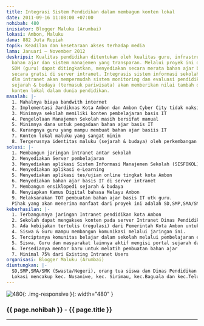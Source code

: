 ```yaml
---
title: Integrasi Sistem Pendidikan dalam membagun konten lokal
date: 2011-09-16 11:08:00 +07:00
nohibah: 480
inisiator: Blogger Maluku (Arumbai)
lokasi: Ambon, Maluku
dana: 882 Juta Rupiah
topik: Keadilan dan kesetaraan akses terhadap media
lama: Januari – November 2012
deskripsi: Kualitas pendidikan ditentukan oleh kualitas guru, infrastruktur sekolah,
  bahan ajar dan sistem manajemen yang transparan. Melalui proyek ini diharapkan pemberdayaan
  SDM (guru) dapat ditingkatkan, menyediakan secara merata bahan ajar basis IT & BSE
  secara gratsi di server intranet. Integrasis sistem informasi sekolah (SISFOKOL)
  dlm intranet akan mempermudah sistem monitoring dan evaluasi pendidikan. Dokumentasi
  sejarah & budaya (termasuk pariwisata) akan memberikan nilai tambah dalam membangun
  konten lokal dalam dunia pendidikan.
masalah: |-
  1. Mahalnya biaya bandwith internet
  2. Implementasi Jardiknas Kota Ambon dan Ambon Cyber City tidak maksimal
  3. Minimnya sekolah memiliki konten pembelajaran basis IT
  4. Pengelolaan Manajemen Sekolah masih bersifat manual
  5. Minimnya dana untuk pengadaan bahan ajar basis IT
  6. Kurangnya guru yang mampu membuat bahan ajar basiis IT
  7. Konten lokal maluku yang sangat minim
  8. Tergerusnya identitas maluku (sejarah & budaya) oleh perkembangan teknologi
solusi: |-
  1. Membangun jaringan intranet antar sekolah
  2. Menyediakan Server pembelajaran
  3. Menyediakan aplikasi Sistem Informasi Manajemen Sekolah (SISFOKOL) berbasis web
  4. Menyediakan aplikasi e-Learning
  5. Menyediakan aplikasi tes/ujian online tingkat kota Ambon
  6. Menyediakan bahan ajar basis IT di server intranet
  7. Membangun ensiklopedi sejarah & budaya
  8. Menyiapkan Kamus Digital bahasa Melayu Ambon
  9. Melaksanakan TOT pembuatan bahan ajar basis IT utk guru.
  Pihak yang akan menerima manfaat dari proyek ini adalah SD,SMP,SMA/SMK (Swasta/Negeri), orang tua siswa dan Dinas Pendidikan kota Ambon dan pemerhati pendidikan. Dimana proses pembelajaran dan manajemen berjalan secara terbuka, adanya kesetaraan media pembelajaran antar sekolah dan proses monitoring & evaluasi dr dinas pendidikan berlangsung efektif. Lokasi mencakup Kecamatan Nusaniwe, Kecamatan Sirimau, Kecamatan Baguala, dan Kecamatan Teluk Ambon.
keberhasilan: |-
  1. Terbangunnya jaringan Intranet pendidikan kota Ambon
  2. Sekolah dapat mengakses konten pada server Intranet Dinas Pendidikan Kota Ambon.
  3. Ada kebijakan tertulis (regulasi) dari Pemerintah Kota Ambon untuk menggunakan aplikasi Sistem Informasi Sekolah dalam pengelolaan sekolah. (utk keberlanjutan proyek ini)
  4. Siswa & Guru mampu membangun komunikasi melalui jaringan ini.
  5. Terciptanya komunitas belajar dalam sekolah melalui pembelajaran e-Learning.
  5. Siswa, Guru dan masyarakat lainnya aktif mengisi portal sejarah dan budaya maluku (MalukuPedia) dan Kamus bahasa melayu Ambon
  6. Tersedianya mentor baru untuk melatih pembuatan bahan ajar
  7. Minimal 75% dari Existing Intranet Users
organisasi: Blogger Maluku (Arumbai)
diuntungkan: |-
  SD,SMP,SMA/SMK (Swasta/Negeri), orang tua siswa dan Dinas Pendidikan kota Ambon dan pemerhati pendidikan. Dimana proses pembelajaran dan manajemen berjalan secara terbuka, adanya kesetaraan media pembelajaran antar sekolah dan proses monitoring & evaluasi dr dinas pendidikan berlangsung efektif.
  Lokasi mencakup kec. Nusaniwe, kec. Sirimau, kec.Baguala dan kec.Teluk Ambon.
---
```


![480](/static/img/hibahcmb/480.png){: .img-responsive }{: width="480" }

### {{ page.nohibah }} - {{ page.title }}

---
